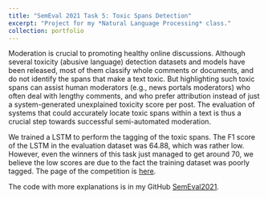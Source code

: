 ```yaml
---
title: "SemEval 2021 Task 5: Toxic Spans Detection"
excerpt: "Project for my *Natural Language Processing* class."
collection: portfolio
---
```


Moderation is crucial to promoting healthy online discussions. Although several toxicity (abusive language) detection datasets and 
models have been released, most of them classify whole comments or documents, and do not identify the spans that make a text toxic. 
But highlighting such toxic spans can assist human moderators (e.g., news portals moderators) who often deal with lengthy comments, 
and who prefer attribution instead of just a system-generated unexplained toxicity score per post. The evaluation of systems that could 
accurately locate toxic spans within a text is thus a crucial step towards successful semi-automated moderation.

We trained a LSTM to perform the tagging of the toxic spans. The F1 score of the LSTM in the evaluation dataset was 64.88, which was rather low. However, even the winners of this task just managed to get around 70, we believe the low scores are due to the fact the training dataset was poorly tagged. The page of the competition is [here](https://competitions.codalab.org/competitions/25623#learn_the_details).

The code with more explanations is in my GitHub [SemEval2021](https://github.com/davidguzmanr/SemEval2021).
